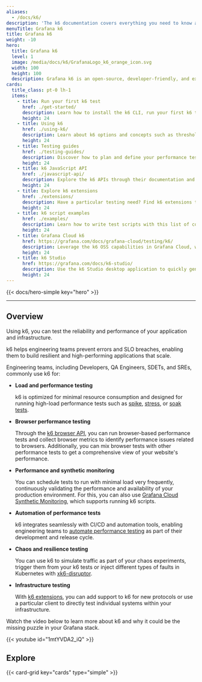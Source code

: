 ```yaml
---
aliases:
  - /docs/k6/
description: 'The k6 documentation covers everything you need to know about k6 OSS, load testing, and performance testing.'
menuTitle: Grafana k6
title: Grafana k6
weight: -10
hero:
  title: Grafana k6
  level: 1
  image: /media/docs/k6/GrafanaLogo_k6_orange_icon.svg
  width: 100
  height: 100
  description: Grafana k6 is an open-source, developer-friendly, and extensible load testing tool. k6 allows you to prevent performance issues and proactively improve reliability.
cards:
  title_class: pt-0 lh-1
  items:
    - title: Run your first k6 test
      href: ./get-started/
      description: Learn how to install the k6 CLI, run your first k6 test, and view metric results in the terminal.
      height: 24
    - title: Using k6
      href: ./using-k6/
      description: Learn about k6 options and concepts such as thresholds, metrics, lifecycle hooks, and more.
      height: 24
    - title: Testing guides
      href: ./testing-guides/
      description: Discover how to plan and define your performance testing strategy with these guides.
      height: 24
    - title: k6 JavaScript API
      href: ./javascript-api/
      description: Explore the k6 APIs through their documentation and examples.
      height: 24
    - title: Explore k6 extensions
      href: ./extensions/
      description: Have a particular testing need? Find k6 extensions that extend the native k6 functionality.
      height: 24
    - title: k6 script examples
      href: ./examples/
      description: Learn how to write test scripts with this list of common k6 examples.
      height: 24
    - title: Grafana Cloud k6
      href: https://grafana.com/docs/grafana-cloud/testing/k6/
      description: Leverage the k6 OSS capabilities in Grafana Cloud, with built-in dashboards, insights into your application performance, and the ability to bring together teams in one place to resolve issues faster.
      height: 24
    - title: k6 Studio
      href: https://grafana.com/docs/k6-studio/
      description: Use the k6 Studio desktop application to quickly generate test scripts using a visual interface.
      height: 24
---
```


{{< docs/hero-simple key="hero" >}}

---

## Overview

Using k6, you can test the reliability and performance of your application and infrastructure.

k6 helps engineering teams prevent errors and SLO breaches, enabling them to build resilient and high-performing applications that scale.

Engineering teams, including Developers, QA Engineers, SDETs, and SREs, commonly use k6 for:

- **Load and performance testing**

  k6 is optimized for minimal resource consumption and designed for running high-load performance tests such as
  [spike](https://grafana.com/docs/k6/<K6_VERSION>/testing-guides/test-types/spike-testing), [stress](https://grafana.com/docs/k6/<K6_VERSION>/testing-guides/test-types/stress-testing), or [soak tests](https://grafana.com/docs/k6/<K6_VERSION>/testing-guides/test-types/soak-testing).

- **Browser performance testing**

  Through the [k6 browser API](https://grafana.com/docs/k6/<K6_VERSION>/using-k6-browser), you can run browser-based performance tests and collect browser metrics to identify performance issues related to browsers. Additionally, you can mix browser tests with other performance tests to get a comprehensive view of your website's performance.

- **Performance and synthetic monitoring**

  You can schedule tests to run with minimal load very frequently, continuously validating the performance and availability of your production environment. For this, you can also use [Grafana Cloud Synthetic Monitoring](https://grafana.com/docs/grafana-cloud/testing/synthetic-monitoring/create-checks/checks/k6/), which supports running k6 scripts.

- **Automation of performance tests**

  k6 integrates seamlessly with CI/CD and automation tools, enabling engineering teams to [automate performance testing](https://grafana.com/docs/k6/<K6_VERSION>/testing-guides/automated-performance-testing/) as part of their development and release cycle.

- **Chaos and resilience testing**

  You can use k6 to simulate traffic as part of your chaos experiments, trigger them from your k6 tests or inject different types of faults in Kubernetes with [xk6-disruptor](https://grafana.com/docs/k6/<K6_VERSION>/testing-guides/injecting-faults-with-xk6-disruptor/xk6-disruptor).

- **Infrastructure testing**

  With [k6 extensions](https://grafana.com/docs/k6/<K6_VERSION>/extensions/), you can add support to k6 for new protocols or use a particular client to directly test individual systems within your infrastructure.

Watch the video below to learn more about k6 and why it could be the missing puzzle in your Grafana stack.

{{< youtube id="1mtYVDA2_iQ" >}}

## Explore

{{< card-grid key="cards" type="simple" >}}
